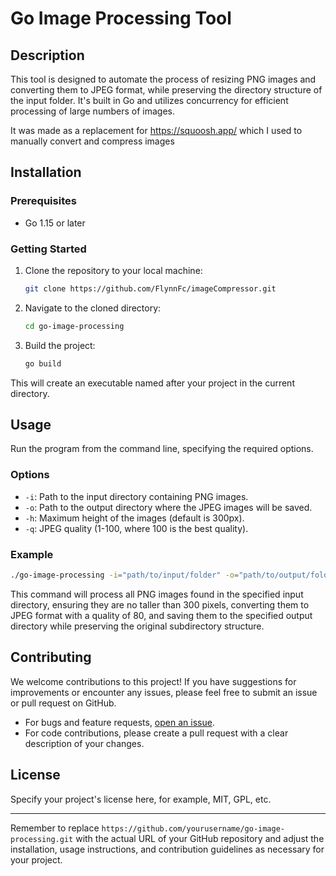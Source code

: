 # Go Image Processing Tool

## Description

This tool is designed to automate the process of resizing PNG images and converting them to JPEG format, while preserving the directory structure of the input folder. It's built in Go and utilizes concurrency for efficient processing of large numbers of images.

It was made as a replacement for https://squoosh.app/ which I used to manually convert and compress images

## Installation

### Prerequisites

- Go 1.15 or later

### Getting Started

1. Clone the repository to your local machine:

   ```sh
   git clone https://github.com/FlynnFc/imageCompressor.git
   ```

2. Navigate to the cloned directory:

   ```sh
   cd go-image-processing
   ```

3. Build the project:

   ```sh
   go build
   ```

This will create an executable named after your project in the current directory.

## Usage

Run the program from the command line, specifying the required options.

### Options

- `-i`: Path to the input directory containing PNG images.
- `-o`: Path to the output directory where the JPEG images will be saved.
- `-h`: Maximum height of the images (default is 300px).
- `-q`: JPEG quality (1-100, where 100 is the best quality).

### Example

```sh
./go-image-processing -i="path/to/input/folder" -o="path/to/output/folder" -h=300 -q=80
```

This command will process all PNG images found in the specified input directory, ensuring they are no taller than 300 pixels, converting them to JPEG format with a quality of 80, and saving them to the specified output directory while preserving the original subdirectory structure.

## Contributing

We welcome contributions to this project! If you have suggestions for improvements or encounter any issues, please feel free to submit an issue or pull request on GitHub.

- For bugs and feature requests, [open an issue](https://github.com/yourusername/go-image-processing/issues/new).
- For code contributions, please create a pull request with a clear description of your changes.

## License

Specify your project's license here, for example, MIT, GPL, etc.

---

Remember to replace `https://github.com/yourusername/go-image-processing.git` with the actual URL of your GitHub repository and adjust the installation, usage instructions, and contribution guidelines as necessary for your project.
